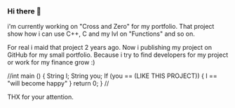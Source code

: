 ### Hi there 👋
 i'm currently working on "Cross and Zero" for my portfolio. That project show how i can use C++, C  and my lvl on "Functions" and so on. 

For real i maid that project 2 years ago. 
Now i publishing my project on GitHub for my small portfolio. 
Because i try to find developers for my project or work for my finance grow :)

//int main () {
 String I;
 String you;
  If (you == (LIKE THIS PROJECT)) {
    I == "will become happy" 
  }
  return 0; 
}
//


THX for your attention.
